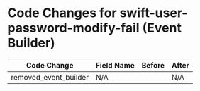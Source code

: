 # Code Changes for swift-user-password-modify-fail (Event Builder)

| Code Change | Field Name | Before | After |
|-------------|------------|--------|-------|
| removed_event_builder | N/A |  | N/A |